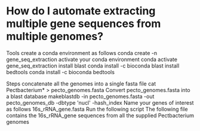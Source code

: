 # **How do I automate extracting multiple gene sequences from multiple genomes?** <br />


Tools
create a conda environment as follows
conda create -n gene_seq_extraction
activate your conda environment
conda activate gene_seq_extraction
install blast 
conda install -c bioconda blast
install bedtools
conda install -c bioconda bedtools

Steps
concatenate all the genomes into a single fasta file
cat Pectbacterium* > pecto_genomes.fasta
Convert pecto_genomes.fasta into a blast database
makeblastdb -in pecto_genomes.fasta -out pecto_genomes_db -dbtype 'nucl' -hash_index
Name your genes of interest as follows
16s_rRNA_gene.fasta
Run the following script
The following file contains the 16s_rRNA_gene sequences from all the supplied Pectbacterium genomes  

